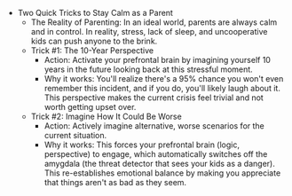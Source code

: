 - Two Quick Tricks to Stay Calm as a Parent
    - The Reality of Parenting: In an ideal world, parents are always calm and in control. In reality, stress, lack of sleep, and uncooperative kids can push anyone to the brink.
    - Trick #1: The 10-Year Perspective
        - Action: Activate your prefrontal brain by imagining yourself 10 years in the future looking back at this stressful moment.
        - Why it works: You'll realize there's a 95% chance you won't even remember this incident, and if you do, you'll likely laugh about it. This perspective makes the current crisis feel trivial and not worth getting upset over.
    - Trick #2: Imagine How It Could Be Worse
        - Action: Actively imagine alternative, worse scenarios for the current situation.
        - Why it works: This forces your prefrontal brain (logic, perspective) to engage, which automatically switches off the amygdala (the threat detector that sees your kids as a danger). This re-establishes emotional balance by making you appreciate that things aren't as bad as they seem.
